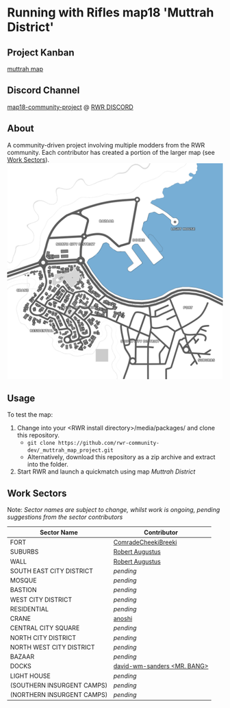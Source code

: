 # Running with Rifles map18 'Muttrah District'

## Project Kanban

[muttrah map](https://github.com/orgs/rwr-community-dev/projects/2)

## Discord Channel

[map18-community-project](https://discordapp.com/channels/181119538664964097/727420877141966899/) @ [RWR DISCORD](https://discord.gg/runningwithrifles)

## About

A community-driven project involving multiple modders from the RWR community. Each contributor has created a portion of the larger map (see [Work Sectors](#work-sectors)).
![map.png](maps/map18/map.png)

## Usage

To test the map:

1. Change into your \<RWR install directory\>/media/packages/ and clone this repository.
    * ```git clone https://github.com/rwr-community-dev/_muttrah_map_project.git```
    * Alternatively, download this repository as a zip archive and extract into the folder.
1. Start RWR and launch a quickmatch using map *Muttrah District*

## Work Sectors

Note: *Sector names are subject to change, whilst work is ongoing, pending suggestions from the sector contributors*

| Sector Name | Contributor |
| ----------- | ----------- |
| FORT | [ComradeCheekiBreeki](https://github.com/ComradeCheekiBreeki) |
| SUBURBS | [Robert Augustus](https://github.com/RobertAugustus) |
| WALL | [Robert Augustus](https://github.com/RobertAugustus) |
| SOUTH EAST CITY DISTRICT | *pending* |
| MOSQUE | *pending* |
| BASTION | *pending* |
| WEST CITY DISTRICT | *pending* |
| RESIDENTIAL | *pending* |
| CRANE | [anoshi](https://github.com/anoshi) |
| CENTRAL CITY SQUARE | *pending* |
| NORTH CITY DISTRICT | *pending* |
| NORTH WEST CITY DISTRICT | *pending* |
| BAZAAR | *pending* |
| DOCKS | [david-wm-sanders <MR. BANG>](https://github.com/david-wm-sanders) |
| LIGHT HOUSE | *pending* |
| (SOUTHERN INSURGENT CAMPS) | *pending* |
| (NORTHERN INSURGENT CAMPS) | *pending* |
